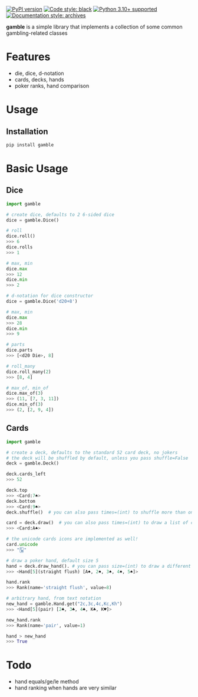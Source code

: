 [![PyPI
version](https://badge.fury.io/py/gamble.svg)](https://badge.fury.io/py/gamble)
[![Code style:
black](https://img.shields.io/badge/code%20style-black-000000.svg)](https://github.com/ambv/black)
[![Python 3.10+
supported](https://img.shields.io/badge/python-3.10+-blue.svg)](https://www.python.org/downloads/release/python-3100/)
[![Documentation style:
archives](https://img.shields.io/badge/docstyle-archives-lightblue.svg)](https://github.com/jpetrucciani/archives)

**gamble** is a simple library that implements a collection of some
common gambling-related classes

# Features

- die, dice, d-notation
- cards, decks, hands
- poker ranks, hand comparison

# Usage

## Installation

```bash
pip install gamble
```

# Basic Usage

## Dice

```python
import gamble

# create dice, defaults to 2 6-sided dice
dice = gamble.Dice()

# roll
dice.roll()
>>> 6
dice.rolls
>>> 1

# max, min
dice.max
>>> 12
dice.min
>>> 2

# d-notation for dice constructor
dice = gamble.Dice('d20+8')

# max, min
dice.max
>>> 28
dice.min
>>> 9

# parts
dice.parts
>>> [<d20 Die>, 8]

# roll_many
dice.roll_many(2)
>>> [8, 4]

# max_of, min_of
dice.max_of(3)
>>> (11, [7, 3, 11])
dice.min_of(3)
>>> (2, [2, 9, 4])
```

## Cards

```python
import gamble

# create a deck, defaults to the standard 52 card deck, no jokers
# the deck will be shuffled by default, unless you pass shuffle=False
deck = gamble.Deck()

deck.cards_left
>>> 52

deck.top
>>> <Card:7♠>
deck.bottom
>>> <Card:9♠>
deck.shuffle()  # you can also pass times=(int) to shuffle more than once

card = deck.draw()  # you can also pass times=(int) to draw a list of cards
>>> <Card:A♠>

# the unicode cards icons are implemented as well!
card.unicode
>>> "🂡"

# draw a poker hand, default size 5
hand = deck.draw_hand(). # you can pass size=(int) to draw a different size hand
>>> <Hand[5](straight flush) [A♠, 2♠, 3♠, 4♠, 5♠]>

hand.rank
>>> Rank(name='straight flush', value=8)

# arbitrary hand, from text notation
new_hand = gamble.Hand.get("2c,3c,4c,Kc,Kh")
>>> <Hand[5](pair) [2♣, 3♣, 4♣, K♣, K♥]>

new_hand.rank
>>> Rank(name='pair', value=1)

hand > new_hand
>>> True
```

# Todo

- hand equals/ge/le method
- hand ranking when hands are very similar
